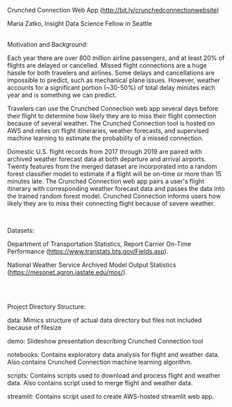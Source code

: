 Crunched Connection Web App (http://bit.ly/crunchedconnectionwebsite)

Maria Zatko, Insight Data Science Fellow in Seattle

<br />
Motivation and Background:

Each year there are over 800 million airline passengers, and at least 20% of flights are delayed or cancelled. Missed flight connections are a huge hassle for both travelers and airlines. Some delays and cancellations are impossible to predict, such as mechanical plane issues. However, weather accounts for a significant portion (~30-50%) of total delay minutes each year and is something we can predict.  

Travelers can use the Crunched Connection web app several days before their flight to determine how likely they are to miss their flight connection because of several weather. The Crunched Connection tool is hosted on AWS and relies on flight itineraries, weather forecasts, and supervised machine learning to estimate the probability of a missed connection.

Domestic U.S. flight records from 2017 through 2019 are paired with archived weather forecast data at both departure and arrival airports. Twenty features from the merged dataset are incorporated into a random forest classifier model to estimate if a flight will be on-time or more than 15 minutes late. The Crunched Connection web app pairs a user's flight itinerary with corresponding weather forecast data and passes the data into the trained random forest model. Crunched Connection informs users how likely they are to miss their connecting flight because of severe weather.

<br />

Datasets:

Department of Transportation Statistics, Report Carrier On-Time Performance (https://www.transtats.bts.gov/Fields.asp).

National Weather Service Archived Model Output Statistics (https://mesonet.agron.iastate.edu/mos/).

<br />
<br />

Project Directory Structure:

data: Mimics structure of actual data directory but files not included because of filesize

demo: Slideshow presentation describing Crunched Connection tool

notebooks: Contains exploratory data analysis for flight and weather data. Also contains Crunched Connection machine learning algorithm.

scripts: Contains scripts used to download and process flight and weather data. Also contains script used to merge flight and weather data.

streamlit: Contains script used to create AWS-hosted streamlit web app.
